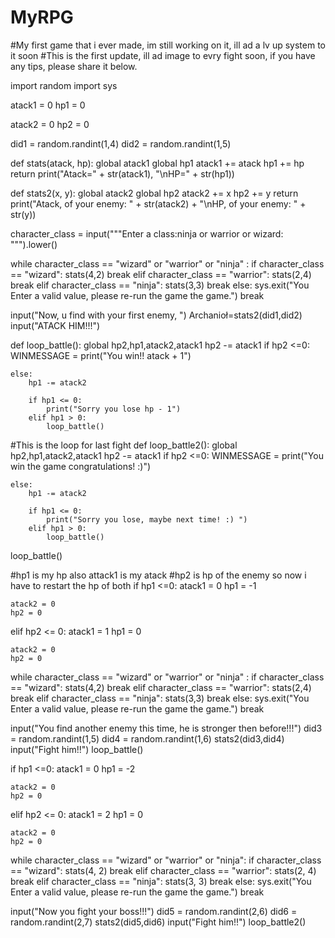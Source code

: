 # MyRPG
#My first game that i ever made, im still working on it, ill ad a lv up system to it soon 
#This is the first update, ill ad image to evry fight soon, if you have any tips, please share it below. 


import random
import sys

atack1 = 0
hp1 = 0

atack2 = 0
hp2 = 0


did1 = random.randint(1,4)
did2 = random.randint(1,5)




def stats(atack, hp):
    global atack1
    global hp1
    atack1 += atack
    hp1 += hp
    return print("Atack=" + str(atack1), "\nHP=" + str(hp1))


def stats2(x, y):
    global atack2
    global hp2
    atack2 += x
    hp2 += y
    return print("Atack, of your enemy: " + str(atack2) + "\nHP, of your enemy: " + str(y))



character_class = input("""Enter a class:ninja or warrior or wizard: 
""").lower()

while character_class == "wizard" or "warrior" or "ninja" :
        if character_class == "wizard":
            stats(4,2)
            break
        elif character_class == "warrior":
            stats(2,4)
            break
        elif character_class == "ninja":
            stats(3,3)
            break
        else:
            sys.exit("You Enter a valid value, please re-run the game the game.")
            break


input("Now, u find with your first enemy, ")
Archanioł=stats2(did1,did2)
input("ATACK HIM!!!")



def loop_battle():
    global hp2,hp1,atack2,atack1
    hp2 -= atack1
    if hp2 <=0:
        WINMESSAGE = print("You win!! atack + 1")

    else:
        hp1 -= atack2

        if hp1 <= 0:
            print("Sorry you lose hp - 1")
        elif hp1 > 0:
            loop_battle()

#This is the loop for last fight
def loop_battle2():
    global hp2,hp1,atack2,atack1
    hp2 -= atack1
    if hp2 <=0:
        WINMESSAGE = print("You win the game congratulations! :)")

    else:
        hp1 -= atack2

        if hp1 <= 0:
            print("Sorry you lose, maybe next time! :) ")
        elif hp1 > 0:
            loop_battle()

loop_battle()

#hp1 is my hp also attack1 is my atack
#hp2 is hp of the enemy so now i have to restart the hp of both
if hp1 <=0:
    atack1 = 0
    hp1 = -1

    atack2 = 0
    hp2 = 0
elif hp2 <= 0:
    atack1 = 1
    hp1 = 0

    atack2 = 0
    hp2 = 0


while character_class == "wizard" or "warrior" or "ninja" :
        if character_class == "wizard":
            stats(4,2)
            break
        elif character_class == "warrior":
            stats(2,4)
            break
        elif character_class == "ninja":
            stats(3,3)
            break
        else:
            sys.exit("You Enter a valid value, please re-run the game the game.")
            break



input("You find another enemy this time, he is stronger then before!!!")
did3 = random.randint(1,5)
did4 = random.randint(1,6)
stats2(did3,did4)
input("Fight him!!")
loop_battle()

if hp1 <=0:
    atack1 = 0
    hp1 = -2

    atack2 = 0
    hp2 = 0
elif hp2 <= 0:
    atack1 = 2
    hp1 = 0

    atack2 = 0
    hp2 = 0

while character_class == "wizard" or "warrior" or "ninja":
    if character_class == "wizard":
        stats(4, 2)
        break
    elif character_class == "warrior":
        stats(2, 4)
        break
    elif character_class == "ninja":
        stats(3, 3)
        break
    else:
        sys.exit("You Enter a valid value, please re-run the game the game.")
        break



input("Now you fight your boss!!!")
did5 = random.randint(2,6)
did6 = random.randint(2,7)
stats2(did5,did6)
input("Fight him!!")
loop_battle2()

